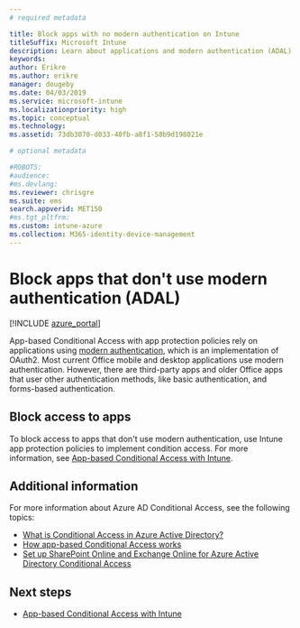 ```yaml
---
# required metadata

title: Block apps with no modern authentication on Intune
titleSuffix: Microsoft Intune
description: Learn about applications and modern authentication (ADAL) using Microsoft Intune.
keywords:
author: Erikre
ms.author: erikre
manager: dougeby
ms.date: 04/03/2019
ms.service: microsoft-intune
ms.localizationpriority: high
ms.topic: conceptual
ms.technology:
ms.assetid: 73db3070-d033-40fb-a8f1-58b9d198021e

# optional metadata

#ROBOTS:
#audience:
#ms.devlang:
ms.reviewer: chrisgre
ms.suite: ems
search.appverid: MET150
#ms.tgt_pltfrm:
ms.custom: intune-azure
ms.collection: M365-identity-device-management
---
```


# Block apps that don't use modern authentication (ADAL)

[!INCLUDE [azure_portal](./includes/azure_portal.md)]

App-based Conditional Access with app protection policies rely on applications using [modern authentication](https://support.office.com/article/Using-Office-365-modern-authentication-with-Office-clients-776c0036-66fd-41cb-8928-5495c0f9168a), which is an implementation of OAuth2. Most current Office mobile and desktop applications use modern authentication. However, there are third-party apps and older Office apps that user other authentication methods, like basic authentication, and forms-based authentication.

## Block access to apps

To block access to apps that don't use modern authentication, use Intune app protection policies to implement condition access. For more information, see [App-based Conditional Access with Intune](app-based-conditional-access-intune.md).

## Additional information

For more information about Azure AD Conditional Access, see the following topics:
- [What is Conditional Access in Azure Active Directory?](https://docs.microsoft.com/azure/active-directory/conditional-access/overview)
- [How app-based Conditional Access works](app-based-conditional-access-intune.md#how-app-based-conditional-access-works)
- [Set up SharePoint Online and Exchange Online for Azure Active Directory Conditional Access](https://docs.microsoft.com/azure/active-directory/conditional-access/conditional-access-for-exo-and-spo)

## Next steps

- [App-based Conditional Access with Intune](app-based-conditional-access-intune.md)
